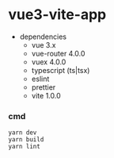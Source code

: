# vue3-vite-app

- dependencies
  - vue 3.x
  - vue-router 4.0.0
  - vuex 4.0.0
  - typescript (ts|tsx)
  - eslint
  - prettier
  - vite 1.0.0

### cmd
```
yarn dev
yarn build
yarn lint
```
